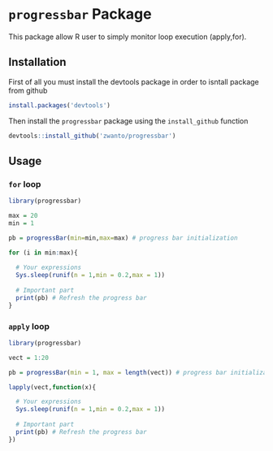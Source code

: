 # `progressbar` Package
  
This package allow R user to simply monitor loop execution (apply,for).

## Installation

First of all you must install the devtools package in order to isntall package from github

```r
install.packages('devtools')
```

Then install the `progressbar` package using the `install_github` function

```r
devtools::install_github('zwanto/progressbar')
```

## Usage

### `for` loop

```r
library(progressbar)

max = 20
min = 1

pb = progressBar(min=min,max=max) # progress bar initialization

for (i in min:max){
  
  # Your expressions
  Sys.sleep(runif(n = 1,min = 0.2,max = 1))
  
  # Important part
  print(pb) # Refresh the progress bar
}
```

### `apply` loop

```r
library(progressbar)

vect = 1:20

pb = progressBar(min = 1, max = length(vect)) # progress bar initialization

lapply(vect,function(x){

  # Your expressions
  Sys.sleep(runif(n = 1,min = 0.2,max = 1))
  
  # Important part
  print(pb) # Refresh the progress bar
})
```
